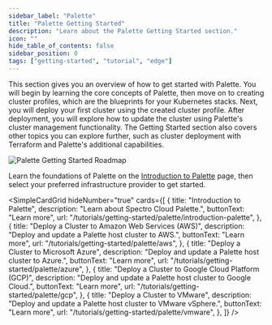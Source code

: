 ```yaml
---
sidebar_label: "Palette"
title: "Palette Getting Started"
description: "Learn about the Palette Getting Started section."
icon: ""
hide_table_of_contents: false
sidebar_position: 0
tags: ["getting-started", "tutorial", "edge"]
---
```


This section gives you an overview of how to get started with Palette. You will begin by learning the core concepts of
Palette, then move on to creating cluster profiles, which are the blueprints for your Kubernetes stacks. Next, you will
deploy your first cluster using the created cluster profile. After deployment, you will explore how to update the
cluster using Palette's cluster management functionality. The Getting Started section also covers other topics you can
explore further, such as cluster deployment with Terraform and Palette's additional capabilities.

![Palette Getting Started Roadmap](/getting-started/getting-started_introduction-palette_roadmap.webp)

Learn the foundations of Palette on the [Introduction to Palette](introduction-palette.md) page, then select your
preferred infrastructure provider to get started.

<!-- vale off -->

<SimpleCardGrid
  hideNumber="true"
  cards={[
    {
      title: "Introduction to Palette",
      description: "Learn about Spectro Cloud Palette.",
      buttonText: "Learn more",
      url: "/tutorials/getting-started/palette/introduction-palette",
    },
    {
      title: "Deploy a Cluster to Amazon Web Services (AWS)",
      description: "Deploy and update a Palette host cluster to AWS.",
      buttonText: "Learn more",
      url: "/tutorials/getting-started/palette/aws",
    },
    {
      title: "Deploy a Cluster to Microsoft Azure",
      description: "Deploy and update a Palette host cluster to Azure.",
      buttonText: "Learn more",
      url: "/tutorials/getting-started/palette/azure",
    },
    {
      title: "Deploy a Cluster to Google Cloud Platform (GCP)",
      description: "Deploy and update a Palette host cluster to Google Cloud.",
      buttonText: "Learn more",
      url: "/tutorials/getting-started/palette/gcp",
    },
    {
      title: "Deploy a Cluster to VMware",
      description: "Deploy and update a Palette host cluster to VMware vSphere.",
      buttonText: "Learn more",
      url: "/tutorials/getting-started/palette/vmware",
    },
  ]}
/>
